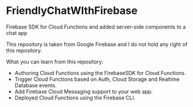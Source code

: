 # FriendlyChatWIthFirebase
Firebase SDK for Cloud Functions and added server-side components to a chat app

This repository is taken from Google Firebase and I do not hold any right of this repository.

What you can learn from this repository:

* Authoring Cloud Functions using the FirebaseSDK for Cloud Functions.
* Trigger Cloud Functions based on Auth, Cloud Storage and Realtime Database events.
* Add Firebase Cloud Messaging support to your web app.
* Deployed Cloud Functions using the Firebase CLI.
